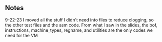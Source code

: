 ## Notes

9-22-23
I moved all the stuff I didn't need into files to reduce clogging, so the other test files
and the asm code.  From what I saw in the slides, the bof, instructions, machine_types, regname,
and utilities are the only codes we need for the VM